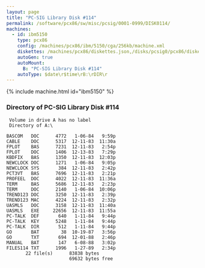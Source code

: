 ```yaml
---
layout: page
title: "PC-SIG Library Disk #114"
permalink: /software/pcx86/sw/misc/pcsig/0001-0999/DISK0114/
machines:
  - id: ibm5150
    type: pcx86
    config: /machines/pcx86/ibm/5150/cga/256kb/machine.xml
    diskettes: /machines/pcx86/diskettes.json,/disks/pcsig0/pcx86/diskettes.json
    autoGen: true
    autoMount:
      B: "PC-SIG Library Disk #114"
    autoType: $date\r$time\rB:\rDIR\r
---
```


{% include machine.html id="ibm5150" %}

### Directory of PC-SIG Library Disk #114

     Volume in drive A has no label
     Directory of A:\

    BASCOM   DOC      4772   1-06-84   9:59p
    CABLE    DOC      5317  12-11-83  11:30a
    FPLOT    BAS      7231  12-11-83   2:54p
    FPLOT    DOC      1406  12-13-83   7:29p
    KBDFIX   BAS      1350  12-11-83  12:03p
    NEWCLOCK DOC      1271   1-06-84   9:05p
    NEWCLOCK SYS       384  12-11-83   2:42p
    PCT3VT   BAS      7696  12-11-83   2:21p
    PROFEEL  DOC      4022  12-11-83  11:36a
    TERM     BAS      5686  12-11-83   2:23p
    TERM     DOC      2140   1-06-84  10:06p
    TREND123 DOC      3250  12-11-83   2:39p
    TREND123 MAC      4224  12-11-83   2:32p
    UASMLS   DOC      3158  12-11-83  11:40a
    UASMLS   EXE     22656  12-11-83  11:55a
    PC-TALK  DEF       640   1-11-84   9:44p
    PC-TALK  KEY      5248   1-11-84   9:44p
    PC-TALK  DIR       512   1-11-84   9:44p
    GO       BAT        38  10-19-87   3:56p
    GO       TXT       694  12-01-88   2:46p
    MANUAL   BAT       147   6-08-88   3:02p
    FILES114 TXT      1996   1-27-89   2:34p
           22 file(s)      83838 bytes
                           69632 bytes free
